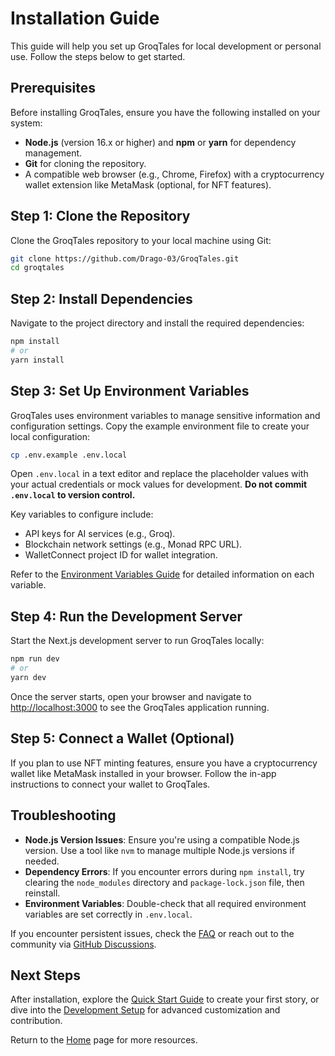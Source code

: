 # Installation Guide

This guide will help you set up GroqTales for local development or personal use. Follow the steps below to get started.

## Prerequisites

Before installing GroqTales, ensure you have the following installed on your system:

- **Node.js** (version 16.x or higher) and **npm** or **yarn** for dependency management.
- **Git** for cloning the repository.
- A compatible web browser (e.g., Chrome, Firefox) with a cryptocurrency wallet extension like MetaMask (optional, for NFT features).

## Step 1: Clone the Repository

Clone the GroqTales repository to your local machine using Git:

```bash
git clone https://github.com/Drago-03/GroqTales.git
cd groqtales
```

## Step 2: Install Dependencies

Navigate to the project directory and install the required dependencies:

```bash
npm install
# or
yarn install
```

## Step 3: Set Up Environment Variables

GroqTales uses environment variables to manage sensitive information and configuration settings. Copy the example environment file to create your local configuration:

```bash
cp .env.example .env.local
```

Open `.env.local` in a text editor and replace the placeholder values with your actual credentials or mock values for development. **Do not commit `.env.local` to version control.**

Key variables to configure include:
- API keys for AI services (e.g., Groq).
- Blockchain network settings (e.g., Monad RPC URL).
- WalletConnect project ID for wallet integration.

Refer to the [Environment Variables Guide](Environment-Variables.md) for detailed information on each variable.

## Step 4: Run the Development Server

Start the Next.js development server to run GroqTales locally:

```bash
npm run dev
# or
yarn dev
```

Once the server starts, open your browser and navigate to [http://localhost:3000](http://localhost:3000) to see the GroqTales application running.

## Step 5: Connect a Wallet (Optional)

If you plan to use NFT minting features, ensure you have a cryptocurrency wallet like MetaMask installed in your browser. Follow the in-app instructions to connect your wallet to GroqTales.

## Troubleshooting

- **Node.js Version Issues**: Ensure you're using a compatible Node.js version. Use a tool like `nvm` to manage multiple Node.js versions if needed.
- **Dependency Errors**: If you encounter errors during `npm install`, try clearing the `node_modules` directory and `package-lock.json` file, then reinstall.
- **Environment Variables**: Double-check that all required environment variables are set correctly in `.env.local`.

If you encounter persistent issues, check the [FAQ](../FAQ.md) or reach out to the community via [GitHub Discussions](https://github.com/Drago-03/GroqTales/discussions).

## Next Steps

After installation, explore the [Quick Start Guide](Quick-Start-Guide.md) to create your first story, or dive into the [Development Setup](Development-Setup.md) for advanced customization and contribution.

Return to the [Home](../Home.md) page for more resources. 